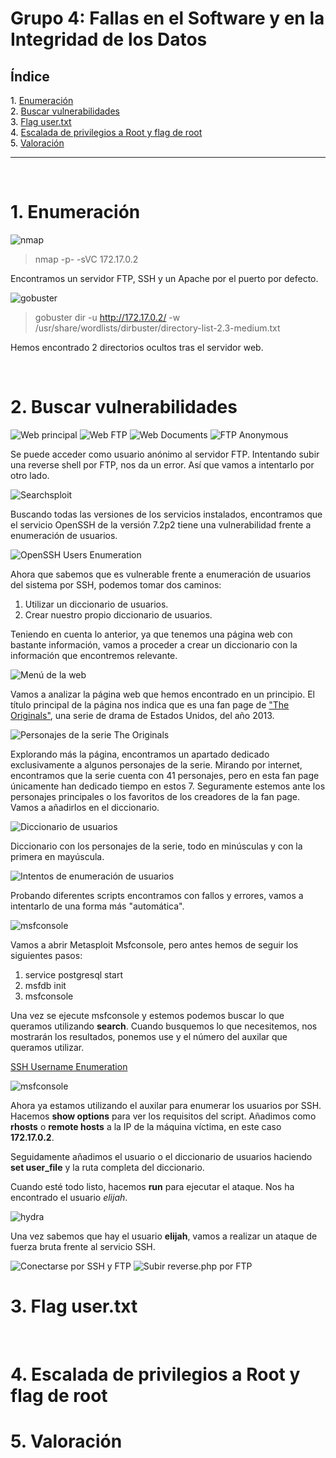 # Grupo 4: Fallas en el Software y en la Integridad de los Datos

## **Índice**

<span style="color:black;">1. [ Enumeración](#Enumeración)</span><br>
<span style="color:black;">2. [ Buscar vulnerabilidades](#Vulnerabilidades)</span><br>
<span style="color:black;">3. [ Flag user.txt](#Flag1)</span><br>
<span style="color:black;">4. [ Escalada de privilegios a Root y flag de root](#root)</span><br>
<span style="color:black;">5. [ Valoración](#valoracion)</span><br>

---

<br>

<h1 name="Enumeración">1. Enumeración</h1>

<img src="https://github.com/Dani-ITB24/Proyecto-Final/blob/Grupo5(Eloi-Alan-Fernando-Jose-Zomeño)/Documentos/Grupo%204/img_A04/nmap.png" alt="nmap">

> nmap -p- -sVC 172.17.0.2 

Encontramos un servidor FTP, SSH y un Apache por el puerto por defecto.

<img src="https://github.com/Dani-ITB24/Proyecto-Final/blob/Grupo5(Eloi-Alan-Fernando-Jose-Zomeño)/Documentos/Grupo%204/img_A04/gobuster.png" alt="gobuster">

> gobuster dir -u http://172.17.0.2/ -w /usr/share/wordlists/dirbuster/directory-list-2.3-medium.txt

Hemos encontrado 2 directorios ocultos tras el servidor web.

<br>
<h1 name="Vulnerabilidades">2. Buscar vulnerabilidades</h1>

<img src="https://github.com/Dani-ITB24/Proyecto-Final/blob/Grupo5(Eloi-Alan-Fernando-Jose-Zomeño)/Documentos/Grupo%204/img_A04/web_principal.png" alt="Web principal">

<img src="https://github.com/Dani-ITB24/Proyecto-Final/blob/Grupo5(Eloi-Alan-Fernando-Jose-Zomeño)/Documentos/Grupo%204/img_A04/web_ftp.png" alt="Web FTP">

<img src="https://github.com/Dani-ITB24/Proyecto-Final/blob/Grupo5(Eloi-Alan-Fernando-Jose-Zomeño)/Documentos/Grupo%204/img_A04/web_documents.png" alt="Web Documents">

<img src="https://github.com/Dani-ITB24/Proyecto-Final/blob/Grupo5(Eloi-Alan-Fernando-Jose-Zomeño)/Documentos/Grupo%204/img_A04/ftp_anon.png" alt="FTP Anonymous">

Se puede acceder como usuario anónimo al servidor FTP. Intentando subir una reverse shell por FTP, nos da un error. Así que vamos a intentarlo por otro lado.

<img src="https://github.com/Dani-ITB24/Proyecto-Final/blob/Grupo5(Eloi-Alan-Fernando-Jose-Zomeño)/Documentos/Grupo%204/img_A04/searchsploit.png" alt="Searchsploit">

Buscando todas las versiones de los servicios instalados, encontramos que el servicio OpenSSH de la versión 7.2p2 tiene una vulnerabilidad frente a enumeración de usuarios.

<img src="https://github.com/Dani-ITB24/Proyecto-Final/blob/Grupo5(Eloi-Alan-Fernando-Jose-Zomeño)/Documentos/Grupo%204/img_A04/opensshenum.png" alt="OpenSSH Users Enumeration">

Ahora que sabemos que es vulnerable frente a enumeración de usuarios del sistema por SSH, podemos tomar dos caminos:

1. Utilizar un diccionario de usuarios.
2. Crear nuestro propio diccionario de usuarios.

Teniendo en cuenta lo anterior, ya que tenemos una página web con bastante información, vamos a proceder a crear un diccionario con la información que encontremos relevante.


<img src="https://github.com/Dani-ITB24/Proyecto-Final/blob/Grupo5(Eloi-Alan-Fernando-Jose-Zomeño)/Documentos/Grupo%204/img_A04/header.png" alt="Menú de la web">

Vamos a analizar la página web que hemos encontrado en un principio. El título principal de la página nos indica que es una fan page de ["The Originals"](https://www.google.com/url?sa=t&rct=j&q=&esrc=s&source=web&cd=&cad=rja&uact=8&ved=2ahUKEwjBj9HonauFAxURdaQEHd84DzUQFnoECCwQAQ&url=https%3A%2F%2Fes.wikipedia.org%2Fwiki%2FThe_Originals&usg=AOvVaw0EHJwCYHTZMM4HscPDiWkv&opi=89978449), una serie de drama de Estados Unidos, del año 2013.

<img src="https://github.com/Dani-ITB24/Proyecto-Final/blob/Grupo5(Eloi-Alan-Fernando-Jose-Zomeño)/Documentos/Grupo%204/img_A04/personajes.png" alt="Personajes de la serie The Originals">

Explorando más la página, encontramos un apartado dedicado exclusivamente a algunos personajes de la serie. Mirando por internet, encontramos que la serie cuenta con 41 personajes, pero en esta fan page únicamente han dedicado tiempo en estos 7. Seguramente estemos ante los personajes principales o los favoritos de los creadores de la fan page. Vamos a añadirlos en el diccionario.

<img src="https://github.com/Dani-ITB24/Proyecto-Final/blob/Grupo5(Eloi-Alan-Fernando-Jose-Zomeño)/Documentos/Grupo%204/img_A04/users.png" alt="Diccionario de usuarios">

Diccionario con los personajes de la serie, todo en minúsculas y con la primera en mayúscula.

<img src="https://github.com/Dani-ITB24/Proyecto-Final/blob/Grupo5(Eloi-Alan-Fernando-Jose-Zomeño)/Documentos/Grupo%204/img_A04/tries.png" alt="Intentos de enumeración de usuarios">

Probando diferentes scripts encontramos con fallos y errores, vamos a intentarlo de una forma más "automática".

<img src="https://github.com/Dani-ITB24/Proyecto-Final/blob/Grupo5(Eloi-Alan-Fernando-Jose-Zomeño)/Documentos/Grupo%204/img_A04/msfconsole1.png" alt="msfconsole">

Vamos a abrir Metasploit Msfconsole, pero antes hemos de seguir los siguientes pasos:

1. service postgresql start
2. msfdb init
3. msfconsole

Una vez se ejecute msfconsole y estemos podemos buscar lo que queramos utilizando **search**. Cuando busquemos lo que necesitemos, nos mostrarán los resultados, ponemos use y el número del auxilar que queramos utilizar. 

[SSH Username Enumeration](https://www.rapid7.com/db/modules/auxiliary/scanner/ssh/ssh_enumusers/)

<img src="https://github.com/Dani-ITB24/Proyecto-Final/blob/Grupo5(Eloi-Alan-Fernando-Jose-Zomeño)/Documentos/Grupo%204/img_A04/msfconsole2.png" alt="msfconsole">

Ahora ya estamos utilizando el auxilar para enumerar los usuarios por SSH. Hacemos **show options** para ver los requisitos del script. Añadimos como **rhosts** o **remote hosts** a la IP de la máquina víctima, en este caso **172.17.0.2**.

Seguidamente añadimos el usuario o el diccionario de usuarios haciendo **set user_file** y la ruta completa del diccionario. 

Cuando esté todo listo, hacemos **run** para ejecutar el ataque. Nos ha encontrado el usuario *elijah*.

<img src="https://github.com/Dani-ITB24/Proyecto-Final/blob/Grupo5(Eloi-Alan-Fernando-Jose-Zomeño)/Documentos/Grupo%204/img_A04/hydra.png" alt="hydra">

Una vez sabemos que hay el usuario **elijah**, vamos a realizar un ataque de fuerza bruta frente al servicio SSH.

<img src="https://github.com/Dani-ITB24/Proyecto-Final/blob/Grupo5(Eloi-Alan-Fernando-Jose-Zomeño)/Documentos/Grupo%204/img_A04/connect.png" alt="Conectarse por SSH y FTP">



<img src="https://github.com/Dani-ITB24/Proyecto-Final/blob/Grupo5(Eloi-Alan-Fernando-Jose-Zomeño)/Documentos/Grupo%204/img_A04/upload_reverse1.png" alt="Subir reverse.php por FTP">




<br>
<h1 name="Flag1">3. Flag user.txt</h1>




<br>
<h1 name="root">4. Escalada de privilegios a Root y flag de root</h1>



<h1 name="valoracion">5. Valoración</h1>

